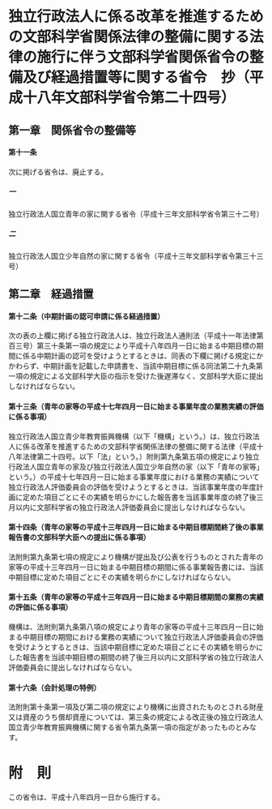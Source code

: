 # 独立行政法人に係る改革を推進するための文部科学省関係法律の整備に関する法律の施行に伴う文部科学省関係省令の整備及び経過措置等に関する省令　抄（平成十八年文部科学省令第二十四号）
## 第一章　関係省令の整備等
#### 第十一条
次に掲げる省令は、廃止する。
##### 一
独立行政法人国立青年の家に関する省令（平成十三年文部科学省令第三十二号）
##### 二
独立行政法人国立少年自然の家に関する省令（平成十三年文部科学省令第三十三号）
## 第二章　経過措置
#### 第十二条（中期計画の認可申請に係る経過措置）
次の表の上欄に掲げる独立行政法人は、独立行政法人通則法（平成十一年法律第百三号）第三十条第一項の規定により平成十八年四月一日に始まる中期目標の期間に係る中期計画の認可を受けようとするときは、同表の下欄に掲げる規定にかかわらず、中期計画を記載した申請書を、当該中期目標に係る同法第二十九条第一項の規定による文部科学大臣の指示を受けた後遅滞なく、文部科学大臣に提出しなければならない。
#### 第十三条（青年の家等の平成十七年四月一日に始まる事業年度の業務実績の評価に係る事項）
独立行政法人国立青少年教育振興機構（以下「機構」という。）は、独立行政法人に係る改革を推進するための文部科学省関係法律の整備に関する法律（平成十八年法律第二十四号。以下「法」という。）附則第九条第五項の規定により独立行政法人国立青年の家及び独立行政法人国立少年自然の家（以下「青年の家等」という。）の平成十七年四月一日に始まる事業年度における業務の実績について独立行政法人評価委員会の評価を受けようとするときは、当該事業年度の年度計画に定めた項目ごとにその実績を明らかにした報告書を当該事業年度の終了後三月以内に文部科学省の独立行政法人評価委員会に提出しなければならない。
#### 第十四条（青年の家等の平成十三年四月一日に始まる中期目標期間終了後の事業報告書の文部科学大臣への提出に係る事項）
法附則第九条第七項の規定により機構が提出及び公表を行うものとされた青年の家等の平成十三年四月一日に始まる中期目標の期間に係る事業報告書には、当該中期目標に定めた項目ごとにその実績を明らかにしなければならない。
#### 第十五条（青年の家等の平成十三年四月一日に始まる中期目標期間の業務の実績の評価に係る事項）
機構は、法附則第九条第八項の規定により青年の家等の平成十三年四月一日に始まる中期目標の期間における業務の実績について独立行政法人評価委員会の評価を受けようとするときは、当該中期目標に定めた項目ごとにその実績を明らかにした報告書を当該中期目標の期間の終了後三月以内に文部科学省の独立行政法人評価委員会に提出しなければならない。
#### 第十六条（会計処理の特例）
法附則第十条第一項及び第二項の規定により機構に出資されたものとされる財産又は資産のうち償却資産については、第三条の規定による改正後の独立行政法人国立青少年教育振興機構に関する省令第九条第一項の指定があったものとみなす。
# 附　則
この省令は、平成十八年四月一日から施行する。
